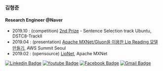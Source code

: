 ### 김형준

#### Research Engineer @Naver

* 2019.10 : (competition) [2nd Prize](https://docs.google.com/spreadsheets/d/1GpJikalmFSb2EUVPdlM8g61pco8iqFgESFxlgMuMbGA/edit#gid=0) - Sentence Selection track Ubuntu, DSTC8-TrackII
* 2019.04 : (presentation) [Apache MXNet/Gluon을 이용한 Lip Reading 모델 만들기](https://www.youtube.com/watch?v=W1IManfevqE), AWS Summit Seoul
* 2019.02 : (opensource) [LipNet](https://github.com/apache/incubator-mxnet/blob/master/example/gluon/lipnet/README.md), Apache MXNet

<!--
![soeque1's github stats](https://github-readme-stats.vercel.app/api?username=soeque1&show_icons=true&theme=vue)
[![Top Langs](https://github-readme-stats.vercel.app/api/top-langs/?username=soeque1&layout=compact)](https://github.com/soeque1/github-readme-stats)
-->

[![Linkedin Badge](https://img.shields.io/badge/-LinkedIn-blue?style=flat-square&logo=Linkedin&logoColor=white&link=https://www.linkedin.com/in/hyungjun-kim-77775297/)](https://www.linkedin.com/in/hyungjun-kim-77775297/) 
[![Youtube Badge](https://img.shields.io/badge/Youtube-ff0000?style=flat-square&logo=youtube&link=https://www.youtube.com/watch?v=W1IManfevqE)](https://www.youtube.com/watch?v=W1IManfevqE) 
[![Facebook Badge](https://img.shields.io/badge/-Facebook-1877f2?style=flat-square&logo=facebook&logoColor=white&link=https://web.facebook.com/hyungjun.kim.9887)](https://web.facebook.com/hyungjun.kim.9887) 
[![Gmail Badge](https://img.shields.io/badge/-Gmail-d14836?style=flat-square&logo=Gmail&logoColor=white&link=mailto:soeque1@gmail.com)](mailto:soeque1@gmail.com)
